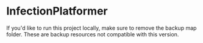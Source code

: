 # InfectionPlatformer
If you'd like to run this project locally, make sure to remove the backup map folder. These are backup resources not compatible with this version.
